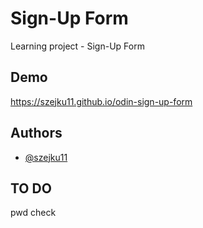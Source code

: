 # Sign-Up Form

Learning project - Sign-Up Form


## Demo

https://szejku11.github.io/odin-sign-up-form

## Authors

- [@szejku11](https://github.com/szejku11)


## TO DO
pwd check
